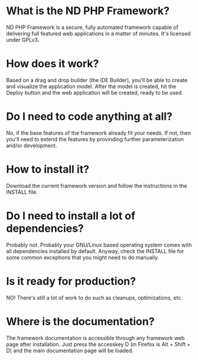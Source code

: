 # What is the ND PHP Framework?

 ND PHP Framework is a secure, fully automated framework capable of delivering full featured web applications in a matter of minutes. It's licensed under GPLv3.

# How does it work?

 Based on a drag and drop builder (the IDE Builder), you'll be able to create and visualize the application model. After the model is created, hit the Deploy button and the web application will be created, ready to be used.

# Do I need to code anything at all?

 No, if the base features of the framework already fit your needs. If not, then you'll need to extend the features by provinding further parameterization and/or development.

# How to install it?

 Download the current framework version and follow the instructions in the INSTALL file.

# Do I need to install a lot of dependencies?

 Probably not. Probably your GNU/Linux based operating system comes with all dependencies installed by default. Anyway, check the INSTALL file for some common exceptions that you might need to do manually.

# Is it ready for production?

 NO! There's still a lot of work to do such as cleanups, optimizations, etc.

# Where is the documentation?

 The framework documentation is accessible through any framework web page after installation. Just press the accesskey D (in Firefox is Alt + Shift + D) and the main documentation page will be loaded.


